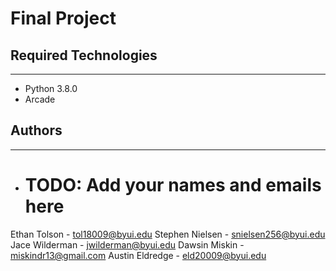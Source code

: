 # Final Project

## Required Technologies
---
* Python 3.8.0
* Arcade

## Authors
---
* # TODO: Add your names and emails here

Ethan Tolson - tol18009@byui.edu
Stephen Nielsen - snielsen256@byui.edu
Jace Wilderman - jwilderman@byui.edu
Dawsin Miskin - miskindr13@gmail.com
Austin Eldredge - eld20009@byui.edu